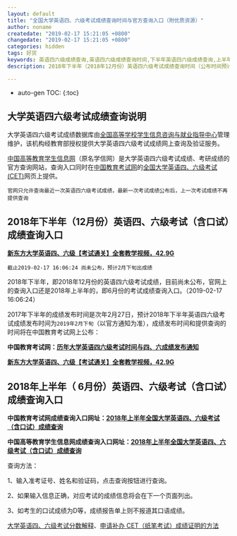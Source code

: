 ```yaml
---
layout: default
title: "全国大学英语四、六级考试成绩查询时间与官方查询入口（附优质资源）"
author: noname
createdate: "2019-02-17 15:21:05 +0800"
changedate: "2019-02-17 15:21:05 +0800"
categories: hidden
tags: 好货
keywords: 英语四六级成绩查询,英语四六级成绩查询时间,下半年英语四六级成绩查询,上半年英语四六级成绩查询,四六级成绩查询入口,英语四六级考试成绩公布,四六级查分
description: 2018年下半年（2018年12月份）英语四六级考试成绩查询时间（公布时间预计是2月份下旬）、官网查询入口。大学英语四六级成绩数据库的管理维护、四六级英语成绩的网上查询及验证服务由全国高等学校学生信息咨询与就业指导中心在教育部的授权下分别在学生信息网和教育考试网上提供，附查询方法。

---
```


* auto-gen TOC:
{:toc}

## 大学英语四六级考试成绩查询说明

大学英语四六级考试成绩数据库由[全国高等学校学生信息咨询与就业指导中心](http://chesicc.moe.edu.cn/)管理维护，该机构经教育部授权提供大学英语四六级考试成绩网上查询及验证服务。

[中国高等教育学生信息网](https://www.chsi.com.cn/)（原名学信网）是大学英语四六级考试成绩、考研成绩的官方查询网站，查询入口同时在[中国教育考试网](http://www.neea.edu.cn/)的[全国大学英语四、六级考试(CET)](http://cet.neea.edu.cn/)网页上提供。

`官网只允许查询最近一次英语四六级考试成绩，最新一次考试成绩公布后，上一次考试成绩不再提供查询`

## 2018年下半年（12月份）英语四、六级考试（含口试）成绩查询入口

**[新东方大学英语四、六级【考试通关】全套教学视频，42.9G](https://www.lijiaocn.com/hidden/2019/02/16/xdf46.html)**

`截止2019-02-17 16:06:24 尚未公布，预计2月下旬出成绩`

2018年下半年，即2018年12月份的英语四六级考试成绩，目前尚未公布，官网上的查询入口还是2018年上半年的，即6月份的考试成绩查询入口。（2019-02-17 16:06:24）

2017年下半年的成绩发布时间是次年2月27日，预计2018年下半年英语四六级考试成绩发布时间为`2019年2月下旬`（以官方通知为准），成绩发布时间和提供查询的时间将在中国教育考试网上公布：

**中国教育考试网：[历年大学英语四六级考试时间与四、六成绩发布通知](http://cet.neea.edu.cn/html1/category/16093/1124-1.htm)**

**[新东方大学英语四、六级【考试通关】全套教学视频，42.9G](https://www.lijiaocn.com/hidden/2019/02/16/xdf46.html)**

## 2018年上半年（ 6月份）英语四、六级考试（含口试）成绩查询入口

**中国教育考试网成绩查询入口网址：[2018年上半年全国大学英语四、六级考试（含口试）成绩查询](http://cet.neea.edu.cn/cet)**

**中国高等教育学生信息网成绩查询入口网址：[2018年上半年全国大学英语四、六级考试（含口试）成绩查询](https://www.chsi.com.cn/cet/)**

查询方法：

1、输入准考证号、姓名和验证码，点击查询按钮进行查询。

2、如果输入信息正确，对应考试的成绩信息将会在下一个页面列出。

3、如考生的口试成绩为D等，成绩报告单上则不报道其口语成绩。

[大学英语四、六级考试分数解释](http://www.cet.edu.cn/cet2011.htm)、[申请补办 CET（纸笔考试）成绩证明的方法](http://www.cet.edu.cn/cet_kw1.htm)
